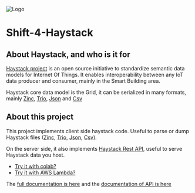 ![Logo](https://github.com/engie-group/shaystack/blob/develop/docs/logo.png?raw=true)

# Shift-4-Haystack

## About Haystack, and who is it for

[Haystack project]((https://project-haystack.org/)) is an open source initiative to standardize semantic data models for
Internet Of Things. It enables interoperability between any IoT data producer and consumer, mainly in the Smart Building
area.

Haystack core data model is the Grid, it can be serialized in many formats,
mainly [Zinc](https://www.project-haystack.org/doc/docHaystack/Zinc),
[Trio](https://www.project-haystack.org/doc/docHaystack/Trio),
[Json](https://www.project-haystack.org/doc/docHaystack/Json)
and [Csv](https://www.project-haystack.org/doc/docHaystack/Csv)

## About this project

This project implements client side haystack code. Useful to parse or dump Haystack files
([Zinc](https://www.project-haystack.org/doc/docHaystack/Zinc),
[Trio](https://www.project-haystack.org/doc/docHaystack/Trio),
[Json](https://www.project-haystack.org/doc/docHaystack/Json),
[Csv](https://www.project-haystack.org/doc/docHaystack/Csv)).

On the server side, it also implements [Haystack Rest API](https://project-haystack.org/doc/docHaystack/HttpApi), useful
to serve Haystack data you host.

- [Try it with colab?](https://colab.research.google.com/github/pprados/shaystack/blob/develop/haystack.ipynb)
- [Try it with AWS Lambda?](https://skz7riv2yk.execute-api.us-east-2.amazonaws.com/dev)

The [full documentation is here](https://engie-group.github.io/shaystack/)
and the [documentation of API is here](https://engie-group.github.io/shaystack/api/shaystack/index.html)
